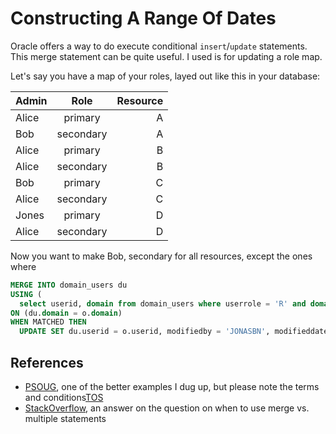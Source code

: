 # Constructing A Range Of Dates

Oracle offers a way to do execute conditional `insert`/`update` statements. This merge statement can be quite useful. I used is for updating a role map.

Let's say you have a map of your roles, layed out like this in your database:

| Admin   | Role      | Resource |
| ------- |:---------:| --------:|
| Alice   | primary   | A |
| Bob     | secondary | A |
| Alice   | primary   | B |
| Alice   | secondary | B |
| Bob     | primary   | C |
| Alice   | secondary | C |
| Jones   | primary   | D |
| Alice   | secondary | D |

Now you want to make Bob, secondary for all resources, except the ones where

```sql
MERGE INTO domain_users du
USING (
  select userid, domain from domain_users where userrole = 'R' and domain in  'zoolinks.dk') o
ON (du.domain = o.domain)
WHEN MATCHED THEN
  UPDATE SET du.userid = o.userid, modifiedby = 'JONASBN', modifieddate = sysdate where userrole = 'B' and userid = 'IG15-DK'
```

## References

- [PSOUG](http://psoug.org/reference/merge.html), one of the better examples I dug up, but please note the terms and conditions[TOS](http://psoug.org/w3c/tos.htm)
- [StackOverflow](http://stackoverflow.com/questions/12274156/oracle-merge-vs-select-then-insert-or-update), an answer on the question on when to use merge vs. multiple statements
